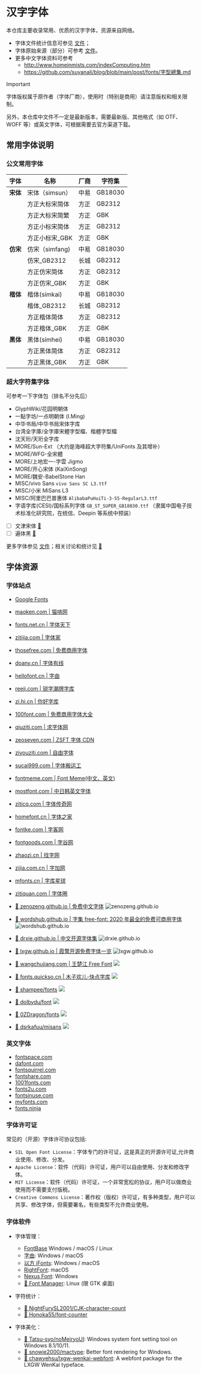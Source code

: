# 汉字字体

本仓库主要收录常用、优质的汉字字体，资源来自网络。

- 字体文件统计信息可参见 [文件](./stats.tsv)；
- 字体原始来源（部分）可参考 [文件](./sources.tsv)。
- 更多中文字体资料可参考
  - <http://www.homeinmists.com/indexComputing.htm>
  - <https://github.com/suyanali/blog/blob/main/post/fonts/字型總集.md>

> [!IMPORTANT]
>
> 字体版权属于原作者（字体厂商），使用时（特别是商用）请注意版权和相关限制。
>
> 另外，本仓库中文件不一定是最新版本，需要最新版、其他格式（如 OTF、WOFF 等）或英文字体，可根据需要去官方渠道下载。

## 常用字体说明

### 公文常用字体

| 字体     | 名称            | 厂商 | 字符集  |
| -------- | --------------- | ---- | ------- |
| **宋体** | 宋体（simsun）  | 中易 | GB18030 |
|          | 方正大标宋简体  | 方正 | GB2312  |
|          | 方正大标宋简繁  | 方正 | GBK     |
|          | 方正小标宋简体  | 方正 | GB2312  |
|          | 方正小标宋\_GBK | 方正 | GBK     |
| **仿宋** | 仿宋（simfang)  | 中易 | GB18030 |
|          | 仿宋\_GB2312    | 长城 | GB2312  |
|          | 方正仿宋简体    | 方正 | GB2312  |
|          | 方正仿宋\_GBK   | 方正 | GBK     |
| **楷体** | 楷体(simkai)    | 中易 | GB18030 |
|          | 楷体\_GB2312    | 长城 | GB2312  |
|          | 方正楷体简体    | 方正 | GB2312  |
|          | 方正楷体\_GBK   | 方正 | GBK     |
| **黑体** | 黑体(simhei)    | 中易 | GB18030 |
|          | 方正黑体简体    | 方正 | GB2312  |
|          | 方正黑体\_GBK   | 方正 | GBK     |

### 超大字符集字体

可参考一下字体包（排名不分先后）

- GlyphWiki/花园明朝体
- 一點字坊/一点明朝体 (I.Ming)
- 中华书局/中华书局宋体字库
- 台湾全字庫/全字庫宋體字型檔、楷體字型檔
- 沈天珩/天珩全字库
- MORE/Sun-Ext （大约是海峰超大字符集/UniFonts 及其增补）
- MORE/WFG-全宋體
- MORE/上地宏一-字雲 Jigmo
- MORE/开心宋体 (KaiXinSong)
- MORE/魏安-BabelStone Han
- MISC/vivo Sans `vivo Sans SC L3.ttf`
- MISC/小米 MiSans L3
- MISC/阿里巴巴普惠体 `AlibabaPuHuiTi-3-55-RegularL3.ttf`
- 字语字库(CESI)/国标系列字体 `GB_ST_SUPER_GB18030.ttf` （隶属中国电子技术标准化研究院，在统信、Deepin 等系统中预装）
- [ ] 文津宋体 [:link:](https://github.com/takushun-wu/WenJinMincho)
- [ ] 遍体黑 [:link:](https://github.com/Fitzgerald-Porthmouth-Koenigsegg/Plangothic_Project)

更多字体参见 [文件](./sources.tsv)；相关讨论和统计见 [:link:](https://github.com/CNMan/UnicodeCJK-WuBi06/issues/17)

## 字体资源

### 字体站点

- [Google Fonts](https://fonts.google.com)
- [maoken.com | 猫啃网](https://www.maoken.com)
- [fonts.net.cn | 字体天下](https://www.fonts.net.cn)
- [zitijia.com | 字体家](https://www.zitijia.com)
- [thosefree.com | 免费商用字体](https://www.thosefree.com/design/fonts)
- [doany.cn | 字体有线](https://font.doany.cn)
- [hellofont.cn | 字由](https://www.hellofont.cn)
- [reeji.com | 锐字潮牌字库](http://www.reeji.com)
- [zi.hi.cn | 你好字库](https://zi.hi.cn)
- [100font.com | 免费商用字体大全](https://www.100font.com)
- [qiuziti.com | 求字体网](https://www.qiuziti.com)
- [zeoseven.com | ZSFT 字体 CDN](https://fonts.zeoseven.com)

- [ziyouziti.com | 自由字体](https://ziyouziti.com)
- [sucai999.com | 字体搬运工](https://font.sucai999.com)
- [fontmeme.com | Font Meme(中文、英文)](https://fontmeme.com/ziti/chinese-fonts/)
- [mostfont.com | 中日韩英文字体](https://www.mostfont.com/zh-cn/font/categories/chinese)
- [ziticq.com | 字体传奇网](https://www.ziticq.com)
- [homefont.cn | 字体之家](https://www.homefont.cn)
- [fontke.com | 字客网](https://www.fontke.com)
- [fontgoods.com | 字谷网](https://www.fontgoods.com)
- [zhaozi.cn | 找字网](https://www.zhaozi.cn)
- [zijia.com.cn | 字加网](https://www.zijia.com.cn)
- [mfonts.cn | 字库星球](https://www.mfonts.cn)
- [zitiquan.com | 字体圈](https://www.zitiquan.com)

- [:link: zenozeng.github.io | 免费中文字体](https://zenozeng.github.io/Free-Chinese-Fonts/) ![zenozeng.github.io](https://img.shields.io/github/last-commit/zenozeng/Free-Chinese-Fonts?style=flat-square)
- [:link: wordshub.github.io | 字集 free-font: 2020 年最全的免费可商用字体](https://wordshub.github.io/free-font/) ![wordshub.github.io](https://img.shields.io/github/last-commit/wordshub/free-font?style=flat-square)
- [:link: drxie.github.io | 中文开源字体集](https://drxie.github.io/OSFCC/) ![drxie.github.io](https://img.shields.io/github/last-commit/DrXie/OSFCC?style=flat-square)
- [:link: lxgw.github.io | 霞鹜开源免费字体一览](https://lxgw.github.io/2021/01/15/Lxgw-Opensource-Chinese-Fonts/) ![lxgw.github.io](https://img.shields.io/github/last-commit/lxgw/lxgw.github.io?style=flat-square&path=_posts/2021-01-15-Lxgw-Opensource-Chinese-Fonts.md)
- [:link: wangchujiang.com | 王楚江 Free Font](https://wangchujiang.com/free-font/) [![](https://img.shields.io/github/last-commit/jaywcjlove/free-font?style=flat-square)](https://github.com/jaywcjlove/free-font)
- [:link: fonts.quickso.cn | 木子欢儿-快点字库](https://fonts.quickso.cn/) [![](https://img.shields.io/github/last-commit/muzihuaner/FreeFonts?style=flat-square)](https://github.com/muzihuaner/FreeFonts)

- [:link: shampee/fonts](https://github.com/shampee/fonts) ![](https://img.shields.io/github/last-commit/shampee/fonts?style=flat-square)
- [:link: dolbydu/font](https://github.com/dolbydu/font) ![](https://img.shields.io/github/last-commit/dolbydu/font?style=flat-square)
- [:link: 0ZDragon/fonts](https://github.com/0ZDragon/fonts) ![](https://img.shields.io/github/last-commit/0ZDragon/fonts?style=flat-square)
- [:link: dsrkafuu/misans](https://github.com/dsrkafuu/misans) ![](https://img.shields.io/github/last-commit/dsrkafuu/misans?style=flat-square)

### 英文字体

- [fontspace.com](https://www.fontspace.com)
- [dafont.com](https://www.dafont.com)
- [fontsquirrel.com](https://www.fontsquirrel.com)
- [fontshare.com](https://www.fontshare.com)
- [1001fonts.com](https://www.1001fonts.com)
- [fonts2u.com](https://fonts2u.com)
- [fontsinuse.com](https://fontsinuse.com)
- [myfonts.com](https://www.myfonts.com)
- [fonts.ninja](https://fonts.ninja/)

### 字体许可证

常见的（开源）字体许可协议包括:

- `SIL Open Font License`：字体专门的许可证，这是真正的开源许可证,允许商业使用、修改、分发。
- `Apache License`：软件（代码）许可证，用户可以自由使用、分发和修改字体。
- `MIT License`：软件（代码）许可证，一个非常宽松的协议，用户可以做商业使用而不需要支付版税。
- `Creative Commons License`：著作权（版权）许可证，有多种类型，用户可以共享、修改字体，但需要署名，有些类型不允许商业使用。

### 字体软件

- 字体管理：

  - [FontBase](https://fontba.se) Windows / macOS / Linux
  - [字由](https://www.hellofont.cn/): Windows / macOS
  - [以方 iFonts](https://www.ifonts.com/): Windows / macOS
  - [RightFont](https://rightfontapp.com): macOS
  - [Nexus Font](https://www.xiles.app/index.html): Windows
  - [:link: Font Manager](https://github.com/FontManager/font-manager): Linux (限 GTK 桌面)

- 字符统计：

  - [:link: NightFurySL2001/CJK-character-count](https://github.com/NightFurySL2001/CJK-character-count)
  - [:link: Honoka55/font-counter](https://github.com/Honoka55/font-counter)

- 字体美化：

  - [:link: Tatsu-syo/noMeiryoUI](https://github.com/Tatsu-syo/noMeiryoUI): Windows system font setting tool on Windows 8.1/10/11.
  - [:link: snowie2000/mactype](https://github.com/snowie2000/mactype): Better font rendering for Windows.
  - [:link: chawyehsu/lxgw-wenkai-webfont](https://github.com/chawyehsu/lxgw-wenkai-webfont): A webfont package for the LXGW WenKai typeface.
